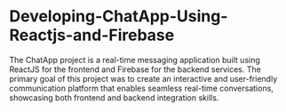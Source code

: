 # Developing-ChatApp-Using-Reactjs-and-Firebase
The ChatApp project is a real-time messaging application built using ReactJS for the frontend and Firebase for the backend services. The primary goal of this project was to create an interactive and user-friendly communication platform that enables seamless real-time conversations, showcasing both frontend and backend integration skills.
